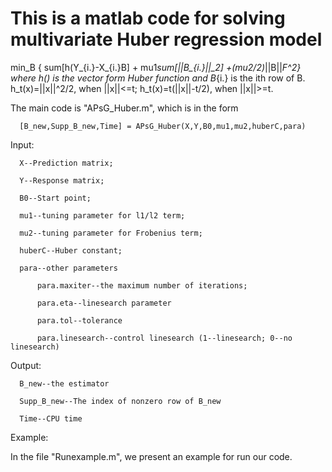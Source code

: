 # This is a matlab code for solving multivariate Huber regression model 
 min_B { sum[h(Y_{i.}-X_{i.}B] + mu1*sum[||B_{i.}||_2] +(mu2/2)*||B||_F^2}
 where h() is the vector form Huber function and B_{i.} is the ith row of B.
 h_t(x)=||x||^2/2, when ||x||<=t; h_t(x)=t(||x||-t/2), when ||x||>=t.
 
 
 The main code is "APsG_Huber.m", which is in the form 
      
      [B_new,Supp_B_new,Time] = APsG_Huber(X,Y,B0,mu1,mu2,huberC,para)

Input:
      
      X--Prediction matrix;
      
      Y--Response matrix;
      
      B0--Start point;
      
      mu1--tuning parameter for l1/l2 term;
      
      mu2--tuning parameter for Frobenius term;
      
      huberC--Huber constant;
      
      para--other parameters 
          
          para.maxiter--the maximum number of iterations;
          
          para.eta--linesearch parameter
          
          para.tol--tolerance
          
          para.linesearch--control linesearch (1--linesearch; 0--no linesearch)

Output:
      
      B_new--the estimator
      
      Supp_B_new--The index of nonzero row of B_new
      
      Time--CPU time

Example:

In the file "Runexample.m", we present an example for run our code.
